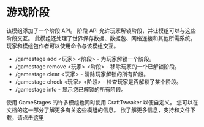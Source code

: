 # 游戏阶段

该模组添加了一个阶段 API。 阶段 API 允许玩家解锁阶段，并让模组可以与这些阶段交互。 此模组还处理了世界保存数据、数据包、网络连接和其他所需系统。 玩家和模组包作者可以使用命令与该模组交互。

- /gamestage add <玩家> <阶段> - 为玩家解锁一个阶段。
- /gamestage remove <玩家> <阶段> - 移除玩家的一个已解锁阶段。
- /gamestage clear <玩家> - 清除玩家解锁的所有阶段。
- /gamestage check <玩家> <阶段> - 检查玩家是否解锁了某个阶段。 
- /gamestage info - 显示您已解锁的所有阶段。 

使用 GameStages 的许多模组也同时使用 CraftTweaker 以便自定义。 您可以在文档的这一部分了解更多有关这些模组的信息。 欲了解更多信息，支持和文件下载，请点击[这里](https://minecraft.curseforge.com/projects/game-stages)